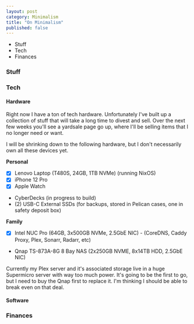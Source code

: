 ```yaml
---
layout: post
category: Minimalism
title: "On Minimalism"
published: false
---
```



* Stuff
* Tech
* Finances

### Stuff

### Tech

#### Hardware

Right now I have a ton of tech hardware. Unfortunately I've built up a collection of stuff that will take a long time to divest and sell. Over the next few weeks you'll see a yardsale page go up, where I'll be selling items that I no longer need or want. 

I will be shrinking down to the following hardware, but I don't necessarily own all these devices yet. 

**Personal**

- [x] Lenovo Laptop (T480S, 24GB, 1TB NVMe) (running NixOS)
- [x] iPhone 12 Pro
- [x] Apple Watch
- CyberDecks (in progress to build)
- (2) USB-C External SSDs (for backups, stored in Pelican cases, one in safety deposit box)

**Family**

- [x] Intel NUC Pro (64GB, 3x500GB NVMe, 2.5GbE NIC) - (CoreDNS, Caddy Proxy, Plex, Sonarr, Radarr, etc)
- Qnap TS-873A-8G 8 Bay NAS (2x250GB NVME, 8x14TB HDD, 2.5GbE NIC)

Currently my Plex server and it's associated storage live in a huge Supermicro server with way too much power. It's going to be the first to go, but I need to buy the Qnap first to replace it. I'm thinking I should be able to break even on that deal.

#### Software

### Finances
